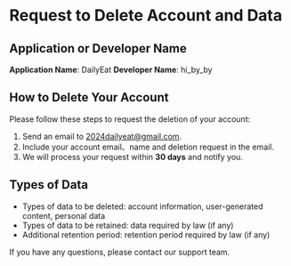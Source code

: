# Request to Delete Account and Data

## Application or Developer Name
**Application Name**: DailyEat
**Developer Name**: hi_by_by

## How to Delete Your Account
Please follow these steps to request the deletion of your account:
1. Send an email to 2024dailyeat@gmail.com.
2. Include your account email、name and deletion request in the email.
3. We will process your request within **30 days** and notify you.

## Types of Data
- Types of data to be deleted: account information, user-generated content, personal data
- Types of data to be retained: data required by law (if any)
- Additional retention period: retention period required by law (if any)

If you have any questions, please contact our support team.

